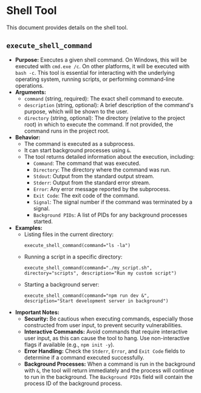 # Shell Tool

This document provides details on the shell tool.

## `execute_shell_command`

- **Purpose:** Executes a given shell command. On Windows, this will be executed with `cmd.exe /c`. On other platforms, it will be executed with `bash -c`. This tool is essential for interacting with the underlying operating system, running scripts, or performing command-line operations.
- **Arguments:**
  - `command` (string, required): The exact shell command to execute.
  - `description` (string, optional): A brief description of the command's purpose, which will be shown to the user.
  - `directory` (string, optional): The directory (relative to the project root) in which to execute the command. If not provided, the command runs in the project root.
- **Behavior:**
  - The command is executed as a subprocess.
  - It can start background processes using `&`.
  - The tool returns detailed information about the execution, including:
    - `Command`: The command that was executed.
    - `Directory`: The directory where the command was run.
    - `Stdout`: Output from the standard output stream.
    - `Stderr`: Output from the standard error stream.
    - `Error`: Any error message reported by the subprocess.
    - `Exit Code`: The exit code of the command.
    - `Signal`: The signal number if the command was terminated by a signal.
    - `Background PIDs`: A list of PIDs for any background processes started.
- **Examples:**
  - Listing files in the current directory:
    ```
    execute_shell_command(command="ls -la")
    ```
  - Running a script in a specific directory:
    ```
    execute_shell_command(command="./my_script.sh", directory="scripts", description="Run my custom script")
    ```
  - Starting a background server:
    ```
    execute_shell_command(command="npm run dev &", description="Start development server in background")
    ```
- **Important Notes:**
  - **Security:** Be cautious when executing commands, especially those constructed from user input, to prevent security vulnerabilities.
  - **Interactive Commands:** Avoid commands that require interactive user input, as this can cause the tool to hang. Use non-interactive flags if available (e.g., `npm init -y`).
  - **Error Handling:** Check the `Stderr`, `Error`, and `Exit Code` fields to determine if a command executed successfully.
  - **Background Processes:** When a command is run in the background with `&`, the tool will return immediately and the process will continue to run in the background. The `Background PIDs` field will contain the process ID of the background process.
